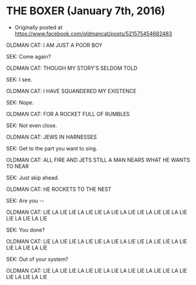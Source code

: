 # THE BOXER (January 7th, 2016)

 * Originally posted at https://www.facebook.com/oldmancat/posts/521575454682483

OLDMAN CAT: I AM JUST A POOR BOY

SEK: Come again?

OLDMAN CAT: THOUGH MY STORY'S SELDOM TOLD

SEK: I see.

OLDMAN CAT: I HAVE SQUANDERED MY EXISTENCE

SEK: Nope.

OLDMAN CAT: FOR A ROCKET FULL OF RUMBLES

SEK: Not even close.

OLDMAN CAT: JEWS IN HARNESSES

SEK: Get to the part you want to sing.

OLDMAN CAT: ALL FIRE AND JETS STILL A MAN NEARS WHAT HE WANTS TO NEAR

SEK: Just skip ahead.

OLDMAN CAT: HE ROCKETS TO THE NEST

SEK: Are you --

OLDMAN CAT: LIE LA LIE LIE LA LIE LIE LA LIE LA LIE LIE LA LIE LIE LA LIE LIE LA LIE LA LIE

SEK: You done?

OLDMAN CAT: LIE LA LIE LIE LA LIE LIE LA LIE LA LIE LIE LA LIE LIE LA LIE LIE LA LIE LA LIE

SEK: Out of your system?

OLDMAN CAT: LIE LA LIE LIE LA LIE LIE LA LIE LA LIE LIE LA LIE LIE LA LIE LIE LA LIE LA LIE

